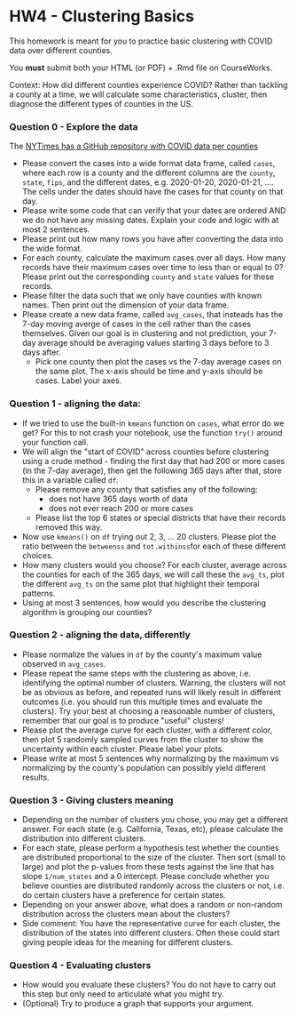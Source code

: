# HW4 - Clustering Basics

This homework is meant for you to practice basic clustering with COVID data over different counties.

You **must** submit both your HTML (or PDF) + .Rmd file on CourseWorks.

Context: How did different counties experience COVID? Rather than tackling a county at a time, we will calculate some characteristics, cluster, then diagnose the different types of counties in the US.

### Question 0 - Explore the data

The [NYTimes has a GitHub repository with COVID data per counties](https://github.com/nytimes/covid-19-data/blob/master/us-counties.csv)

- Please convert the cases into a wide format data frame, called `cases`, where each row is a county and the different columns are the `county`, `state`, `fips`, and the different dates, e.g. 2020-01-20, 2020-01-21, .... The cells under the dates should have the cases for that county on that day.
- Please write some code that can verify that your dates are ordered AND we do not have any missing dates. Explain your code and logic with at most 2 sentences.
- Please print out how many rows you have after converting the data into the wide format.
- For each county, calculate the maximum cases over all days. How many records have their maximum cases over time to less than or equal to 0? Please print out the corresponding `county` and `state` values for these records.
- Please filter the data such that we only have counties with known names. Then print out the dimension of your data frame.
- Please create a new data frame, called `avg_cases`, that insteads has the 7-day moving averge of cases in the cell rather than the cases themselves. Given our goal is in clustering and not prediction, your 7-day average should be averaging values starting 3 days before to 3 days after.
  - Pick one county then plot the cases vs the 7-day average cases on the same plot. The x-axis should be time and y-axis should be cases. Label your axes.

### Question 1 - aligning the data:

- If we tried to use the built-in `kmeans` function on `cases`, what error do we get? For this to not crash your notebook, use the function `try()` around your function call.
- We will align the "start of COVID" across counties before clustering using a crude method - finding the first day that had 200 or more cases (in the 7-day average), then get the following 365 days after that, store this in a variable called `df`.
  - Please remove any county that satisfies any of the following:
    - does not have 365 days worth of data
    - does not ever reach 200 or more cases
  - Please list the top 6 states or special districts that have their records removed this way.
- Now use `kmeans()` on `df` trying out 2, 3, ... 20 clusters. Please plot the ratio between the `betweenss` and `tot.withinss`for each of these different choices.
- How many clusters would you choose? For each cluster, average across the counties for each of the 365 days, we will call these the `avg_ts`, plot the different `avg_ts` on the same plot that highlight their temporal patterns.
- Using at most 3 sentences, how would you describe the clustering algorithm is grouping our counties?


### Question 2 - aligning the data, differently

- Please normalize the values in `df` by the county's maximum value observed in `avg_cases`.
- Please repeat the same steps with the clustering as above, i.e. identifying the optimal number of clusters. Warning, the clusters will not be as obvious as before, and repeated runs will likely result in different outcomes (i.e. you should run this multiple times and evaluate the clusters). Try your best at choosing a reasonable number of clusters, remember that our goal is to produce "useful" clusters!
- Please plot the average curve for each cluster, with a different color, then plot 5 randomly sampled curves from the cluster to show the uncertainty within each cluster. Please label your plots.
- Please write at most 5 sentences why normalizing by the maximum vs normalizing by the county's population can possibly yield different results.

### Question 3 - Giving clusters meaning

- Depending on the number of clusters you chose, you may get a different answer. For each state (e.g. California, Texas, etc), please calculate the distribution into different clusters.
- For each state, please perform a hypothesis test whether the counties are distributed proportional to the size of the cluster. Then sort (small to large) and plot the p-values from these tests against the line that has slope `1/num_states` and a 0 intercept. Please conclude whether you believe counties are distributed randomly across the clusters or not, i.e. do certain clusters have a preference for certain states.
- Depending on your answer above, what does a random or non-random distribution across the clusters mean about the clusters?
- Side comment: You have the representative curve for each cluster, the distribution of the states into different clusters. Often these could start giving people ideas for the meaning for different clusters.


### Question 4 - Evaluating clusters

- How would you evaluate these clusters? You do not have to carry out this step but only need to articulate what you might try.
- (Optional) Try to produce a graph that supports your argument.
